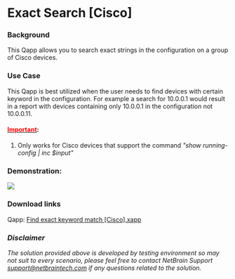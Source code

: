 # Exact Search [Cisco]


### Background
This Qapp allows you to search exact strings in the configuration on a group of Cisco devices. 

### Use Case
This Qapp is best utilized when the user needs to find devices with certain keyword in the configuration. For example a search for 10.0.0.1 would result in a report with  devices containing only 10.0.0.1 in the configuration not 10.0.0.11.

#### <ins><span style="color:red">Important</span></ins>:  
1. Only works for Cisco devices that support the  command <i>"show running-config | inc $input"</i>


### Demonstration:

![](images/exact_search.gif)

### Download links
Qapp: [Find exact keyword match [Cisco].xapp](resources/Find%20exact%20keyword%20match%20[Cisco].xapp)

### *Disclaimer*
*The solution provided above is developed by testing environment so may not suit to every scenario, please feel free to contact NetBrain Support <support@netbraintech.com> if any questions related to the solution.* 

<!--
Tags: #search #configuration #qapp
-->



